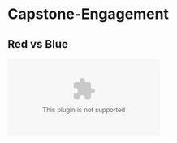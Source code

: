 # Capstone-Engagement

## Red vs Blue

![TODO](https://github.com/Tamie13/Capstone-Engagement/blob/main/Project%202%20Template.pptx)
